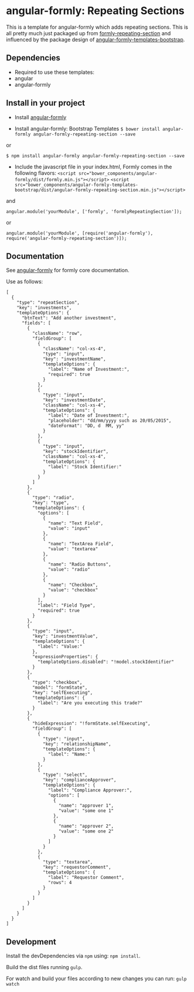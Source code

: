# angular-formly: Repeating Sections

This is a template for angular-formly which adds repeating sections. This is all pretty much just packaged up from [formly-repeating-section](http://angular-formly.com/#/example/advanced/repeating-section) and influenced by the package design of [angular-formly-templates-bootstrap](https://github.com/formly-js/angular-formly-templates-bootstrap/).

## Dependencies
- Required to use these templates:
 - angular
 - angular-formly

## Install in your project
- Install [angular-formly](https://github.com/formly-js/angular-formly)

- Install angular-formly: Bootstrap Templates
 `$ bower install angular-formly angular-formly-repeating-section --save`

 or

 `$ npm install angular-formly angular-formly-repeating-section --save`

- Include the javascript file in your index.html, Formly comes in the following flavors:
 `<script src="bower_components/angular-formly/dist/formly.min.js"></script>`
 `<script src="bower_components/angular-formly-templates-bootstrap/dist/angular-formly-repeating-section.min.js"></script>`

 and

 `angular.module('yourModule', ['formly', 'formlyRepeatingSection']);`

 or

 `angular.module('yourModule', [require('angular-formly'), require('angular-formly-repeating-section')]);`

## Documentation

See [angular-formly](http://docs.angular-formly.com) for formly core documentation.

Use as follows:

```
[
  {
    "type": "repeatSection",
    "key": "investments",
    "templateOptions": {
      "btnText": "Add another investment",
      "fields": [
        {
          "className": "row",
          "fieldGroup": [
            {
              "className": "col-xs-4",
              "type": "input",
              "key": "investmentName",
              "templateOptions": {
                "label": "Name of Investment:",
                "required": true
              }
            },
            {
              "type": "input",
              "key": "investmentDate",
              "className": "col-xs-4",
              "templateOptions": {
                "label": "Date of Investment:",
                "placeholder": "dd/mm/yyyy such as 20/05/2015",
                "dateFormat": "DD, d  MM, yy"
              }
            },
            {
              "type": "input",
              "key": "stockIdentifier",
              "className": "col-xs-4",
              "templateOptions": {
                "label": "Stock Identifier:"
              }
            }
          ]
        },
        {
          "type": "radio",
          "key": "type",
          "templateOptions": {
            "options": [
              {
                "name": "Text Field",
                "value": "input"
              },
              {
                "name": "TextArea Field",
                "value": "textarea"
              },
              {
                "name": "Radio Buttons",
                "value": "radio"
              },
              {
                "name": "Checkbox",
                "value": "checkbox"
              }
            ],
            "label": "Field Type",
            "required": true
          }
        },
        {
          "type": "input",
          "key": "investmentValue",
          "templateOptions": {
            "label": "Value:"
          },
          "expressionProperties": {
            "templateOptions.disabled": "!model.stockIdentifier"
          }
        },
        {
          "type": "checkbox",
          "model": "formState",
          "key": "selfExecuting",
          "templateOptions": {
            "label": "Are you executing this trade?"
          }
        },
        {
          "hideExpression": "!formState.selfExecuting",
          "fieldGroup": [
            {
              "type": "input",
              "key": "relationshipName",
              "templateOptions": {
                "label": "Name:"
              }
            },
            {
              "type": "select",
              "key": "complianceApprover",
              "templateOptions": {
                "label": "Compliance Approver:",
                "options": [
                  {
                    "name": "approver 1",
                    "value": "some one 1"
                  },
                  {
                    "name": "approver 2",
                    "value": "some one 2"
                  }
                ]
              }
            },
            {
              "type": "textarea",
              "key": "requestorComment",
              "templateOptions": {
                "label": "Requestor Comment",
                "rows": 4
              }
            }
          ]
        }
      ]
    }
  }
]
```
## Development

Install the devDependencies via `npm` using: `npm install`.

Build the dist files running `gulp`.

For watch and build your files according to new changes you can run: `gulp watch`
